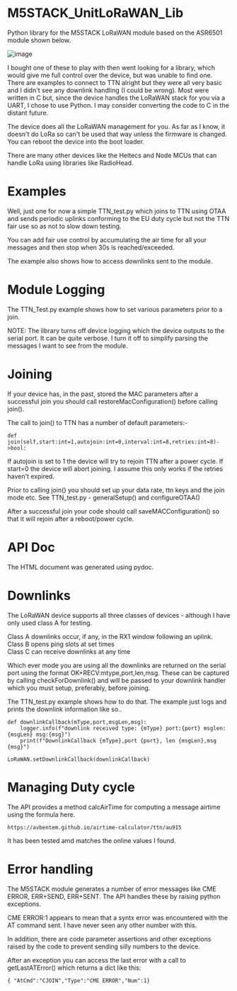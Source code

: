 
# M5STACK_UnitLoRaWAN_Lib
Python library for the M5STACK LoRaWAN module based on the ASR6501 module shown below.


![image](https://user-images.githubusercontent.com/15849181/181081701-dac20552-7a27-42bb-9530-ce337279bdee.png)

I bought one of these to play with then went looking for a library, which would give me full control over the device, but was unable to find one. There are examples to connect to TTN alright but they were all very basic and I didn't see any downlink handling (I could be wrong). Most were written in C but, since the device handles the LoRaWAN stack for you via a UART, I chose to use Python. I may consider converting the code to C in the distant future.

The device does all the LoRaWAN management for you. As far as I know, it doesn't do LoRa so can't be used that way unless the firmware is changed. You can reboot the device into the boot loader. 

There are many other devices like the Heltecs and Node MCUs that can handle LoRa using libraries like RadioHead.


# Examples

Well, just one for now a simple TTN_test.py which joins to TTN using OTAA and sends periodic uplinks conforming to the EU duty cycle but not the TTN fair use so as not to slow down testing.

You can add fair use control by accumulating the air time for all your messages and then stop when 30s is reached/exceeded.

The example also shows how to access downlinks sent to the module.

# Module Logging

The TTN_Test.py example shows how to set various parameters prior to a join.

NOTE: The library turns off device logging which the device outputs to the serial port. It can be quite verbose. I turn it off to simplify parsing the messages I want to see from the module.

# Joining

If your device has, in the past, stored the MAC parameters after a successful join you should call restoreMacConfiguration() before calling join().

The call to join() to TTN has a number of default parameters:-

```
def join(self,start:int=1,autojoin:int=0,interval:int=8,retries:int=8)->bool:
```

If autojoin is set to 1 the device will try to rejoin TTN after a power cycle. If start=0 the device will abort joining. I assume this only works if the retries haven't expired.

Prior to calling join() you should set up your data rate, ttn keys and the join mode etc. See TTN_test.py - generalSetup() and configureOTAA()

After a successful join your code should call saveMACConfiguration() so that it will rejoin after a reboot/power cycle.

# API Doc

The HTML document was generated using pydoc. 

# Downlinks

The LoRaWAN device supports all three classes of devices - although I have only used class A for testing. 

Class A downlinks occur, if any, in the RX1 window following an uplink.  
Class B opens ping slots at set times  
Class C can receive downlinks at any time 

Which ever mode you are using all the downlinks are returned on the serial port using the format OK+RECV:mtype,port,len,msg. These can be captured by calling checkForDownlink() and will be passed to your downlink handler which you must setup, preferably, before joining.

The TTN_test.py example shows how to do that. The example just logs and prints the downlink information like so..

```
def downlinkCallback(mType,port,msgLen,msg):
    logger.info(f"downlink received type: {mType} port:{port} msglen:{msgLen} msg:{msg}")
    print(f"DownlinkCallback {mType},port {port}, len {msgLen},msg {msg}")

LoRaWAN.setDownlinkCallback(downlinkCallback)
```

# Managing Duty cycle

The API provides a method calcAirTime for computing a message airtime using the formula here. 
```
https://avbentem.github.io/airtime-calculator/ttn/au915
```
It has been tested amd matches the online values I found.

# Error handling

The M5STACK module generates a number of error messages like CME ERROR, ERR+SEND, ERR+SENT. The API handles these by raising python exceptions.

CME ERROR:1 appears to mean that a syntx error was encountered with the AT command sent. I have never seen any other number with this.

In addition, there are code parameter assertions and other exceptions raised by the code to prevent sending silly numbers to the device.

After an exception you can access the last error with a call to getLastATError() which returns a dict like this:
```
{ "AtCmd":"CJOIN","Type":"CME ERROR","Num":1}
```




